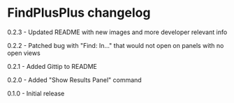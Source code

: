 # FindPlusPlus changelog
0.2.3 - Updated README with new images and more developer relevant info

0.2.2 - Patched bug with "Find: In..." that would not open on panels with no open views

0.2.1 - Added Gittip to README

0.2.0 - Added "Show Results Panel" command

0.1.0 - Initial release
